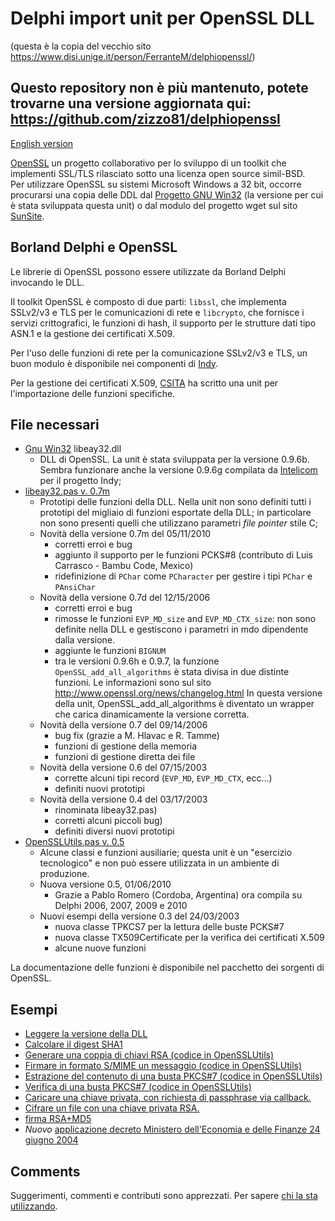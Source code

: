 # Delphi import unit per OpenSSL DLL
(questa è la copia del vecchio sito https://www.disi.unige.it/person/FerranteM/delphiopenssl/)
## Questo repository non è più mantenuto, potete trovarne una versione aggiornata qui: https://github.com/zizzo81/delphiopenssl

[English version](README.md)

[OpenSSL](http://www.openssl.org/) un progetto
collaborativo per lo sviluppo di un toolkit che implementi 
SSL/TLS rilasciato sotto una licenza open source simil-BSD.<br>
Per utilizzare OpenSSL su sistemi Microsoft Windows a 32 bit,
occorre procurarsi una copia delle DDL dal [Progetto GNU Win32](http://gnuwin32.sourceforge.net/)
(la versione per cui è stata sviluppata questa unit) o dal
modulo del progetto wget sul sito [SunSite](http://ftp.sunsite.dk/projects/wget/windows/ssllibs.zip).

## Borland Delphi e OpenSSL
Le librerie di OpenSSL possono essere utilizzate da Borland Delphi
invocando le DLL.

Il toolkit OpenSSL è composto di due parti: `libssl`, che implementa SSLv2/v3
e TLS per le comunicazioni di rete e `libcrypto`, che fornisce i servizi
crittografici, le funzioni di hash, il supporto per le strutture
dati tipo ASN.1 e la gestione dei certificati X.509.

Per l'uso delle funzioni di rete per la comunicazione SSLv2/v3
e TLS, un buon modulo è disponibile nei componenti di [Indy](http://www.nevrona.com/Indy/).

Per la gestione dei certificati X.509, [CSITA](http://www.cedia.unige.it/) ha scritto una unit
per l'importazione delle funzioni specifiche.

## File necessari

- [Gnu Win32](http://gnuwin32.sourceforge.net/packages/openssl.htm) libeay32.dll
  - DLL di OpenSSL. La unit è stata sviluppata per la versione 0.9.6b. Sembra funzionare anche la versione 0.9.6g compilata da [Intelicom](http://www.intelicom.si/) per il progetto Indy;
- [libeay32.pas v. 0.7m](libeay32.pas)
  - Prototipi delle funzioni della DLL. Nella unit non sono definiti tutti i prototipi del migliaio di funzioni esportate della DLL; in particolare non sono presenti quelli che utilizzano parametri _file pointer_ stile C;
  * Novità della versione 0.7m del 05/11/2010
    - corretti erroi e bug
    - aggiunto il supporto per le funzioni PCKS#8 (contributo di Luis Carrasco - Bambu Code, Mexico)
    - ridefinizione di `PChar` come `PCharacter` per gestire i tipi `PChar` e `PAnsiChar`
  * Novità della versione 0.7d del 12/15/2006
    - corretti erroi e bug
    - rimosse le funzioni `EVP_MD_size` and `EVP_MD_CTX_size`: non sono definite nella DLL e gestiscono i parametri in mdo dipendente dalla versione.
    - aggiunte le funzioni `BIGNUM`
    - tra le versioni 0.9.6h e 0.9.7, la funzione `OpenSSL_add_all_algorithms` è stata divisa in due distinte funzioni. Le informazioni sono sul sito http://www.openssl.org/news/changelog.html In questa versione della unit, OpenSSL_add_all_algorithms è diventato un wrapper che carica dinamicamente la versione corretta.
  * Novità della versione 0.7 del 09/14/2006
    - bug fix (grazie a M. Hlavac e R. Tamme)
    - funzioni di gestione della memoria
    - funzioni di gestione diretta dei file
  * Novità della versione 0.6 del 07/15/2003
    - corrette alcuni tipi record (`EVP_MD`, `EVP_MD_CTX`, ecc...)
    - definiti nuovi prototipi
  * Novità della versione 0.4 del 03/17/2003
    - rinominata libeay32.pas)
    - corretti alcuni piccoli bug)
    - definiti diversi nuovi prototipi
- [OpenSSLUtils.pas v. 0.5](OpenSSLUtils.pas)
  - Alcune classi e funzioni ausiliarie; questa unit è un "esercizio tecnologico" e non può essere utilizzata in un ambiente di produzione.
  * Nuova versione 0.5, 01/06/2010
    - Grazie a Pablo Romero (Cordoba, Argentina) ora compila su Delphi 2006, 2007, 2009 e 2010
  * Nuovi esempi della versione 0.3 del 24/03/2003
    - nuova classe TPKCS7 per la lettura delle buste PCKS#7
    - nuova classe TX509Certificate per la verifica dei certificati X.509
    - alcune nuove funzioni

La documentazione delle funzioni &egrave; disponibile nel pacchetto dei sorgenti di
OpenSSL.

## Esempi
- [Leggere la versione della DLL](example1.md)
- [Calcolare il digest SHA1](example2.md)
- [Generare una coppia di chiavi RSA (codice in OpenSSLUtils)](example3.md)
- [Firmare in formato S/MIME un messaggio (codice in OpenSSLUtils)](example4.md)
- [Estrazione del contenuto di una busta PKCS#7 (codice in OpenSSLUtils)](example5.md)
- [Verifica di una busta PKCS#7 (codice in OpenSSLUtils)](example6.md)
- [Caricare una chiave privata, con richiesta di passphrase via callback.](AskPassphrase.md)
- [Cifrare un file con una chiave privata RSA.](RSAEncrypt.md)
- [firma RSA+MD5](RSAMD5sig.md)
- *Nuovo* [applicazione decreto Ministero dell'Economia e delle Finanze 24 giugno 2004](decreto24062004.md)

## Comments
Suggerimenti, commenti e contributi sono apprezzati. Per sapere [chi la sta utilizzando](users.md).
